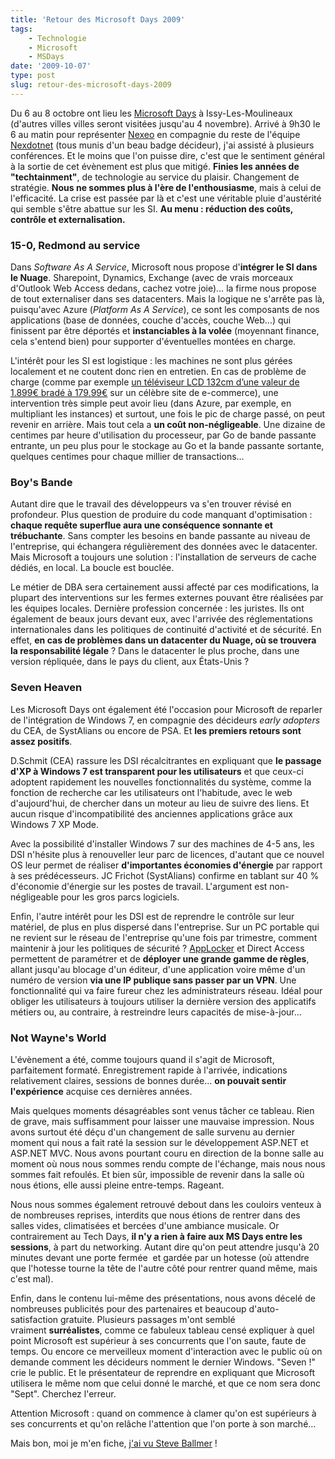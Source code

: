 ```yaml
---
title: 'Retour des Microsoft Days 2009'
tags:
    - Technologie
    - Microsoft
    - MSDays
date: '2009-10-07'
type: post
slug: retour-des-microsoft-days-2009
---
```


Du 6 au 8 octobre ont lieu les [Microsoft Days](http://www.microsoft.com/france/microsoft-days/) à Issy-Les-Moulineaux (d'autres villes villes seront visitées jusqu'au 4 novembre). Arrivé à 9h30 le 6 au matin pour représenter [Nexeo](https://www.nexeo.fr/) en compagnie du reste de l'équipe [Nexdotnet](http://nexdotnet.nexeo.fr/) (tous munis d'un beau badge décideur), j'ai assisté à plusieurs conférences. Et le moins que l'on puisse dire, c'est que le sentiment général à la sortie de cet évènement est plus que mitigé. **Finies les années de "techtainment"**, de technologie au service du plaisir. Changement de stratégie. **Nous ne sommes plus à l'ère de l'enthousiasme**, mais à celui de l'efficacité. La crise est passée par là et c'est une véritable pluie d'austérité qui semble s'être abattue sur les SI. **Au menu&nbsp;: réduction des coûts, contrôle et externalisation.**

<!-- more -->

### 15-0, Redmond au service

Dans _Software As A Service_, Microsoft nous propose d'**intégrer le SI dans le Nuage**. Sharepoint, Dynamics, Exchange (avec de vrais morceaux d'Outlook Web Access dedans, cachez votre joie)… la firme nous propose de tout externaliser dans ses datacenters. Mais la logique ne s'arrête pas là, puisqu'avec Azure (_Platform As A Service_), ce sont les composants de nos applications (base de données, couche d'accès, couche Web…) qui finissent par être déportés et **instanciables à la volée** (moyennant finance, cela s'entend bien) pour supporter d'éventuelles montées en charge.

L'intérêt pour les SI est logistique : les machines ne sont plus gérées localement et ne coutent donc rien en entretien. En cas de problème de charge (comme par exemple [un téléviseur LCD 132cm d’une valeur de 1.899€ bradé à 179.99€](http://www.generation-nt.com/3-suisses-ecran-plat-samsung-actualite-849541.html) sur un célèbre site de e-commerce), une intervention très simple peut avoir lieu (dans Azure, par exemple, en multipliant les instances) et surtout, une fois le pic de charge passé, on peut revenir en arrière. Mais tout cela a **un coût non-négligeable**. Une dizaine de centimes par heure d'utilisation du processeur, par Go de bande passante entrante, un peu plus pour le stockage au Go et la bande passante sortante, quelques centimes pour chaque millier de transactions…

### Boy's Bande

Autant dire que le travail des développeurs va s'en trouver révisé en profondeur. Plus question de produire du code manquant d'optimisation&nbsp;: **chaque requête superflue aura une conséquence sonnante et trébuchante**. Sans compter les besoins en bande passante au niveau de l'entreprise, qui échangera régulièrement des données avec le datacenter. Mais Microsoft a toujours une solution : l'installation de serveurs de cache dédiés, en local. La boucle est bouclée.

Le métier de DBA sera certainement aussi affecté par ces modifications, la plupart des interventions sur les fermes externes pouvant être réalisées par les équipes locales. Dernière profession concernée&nbsp;: les juristes. Ils ont également de beaux jours devant eux, avec l'arrivée des réglementations internationales dans les politiques de continuité d'activité et de sécurité. En effet, **en cas de problèmes dans un datacenter du Nuage, où se trouvera la responsabilité légale** ? Dans le datacenter le plus proche, dans une version répliquée, dans le pays du client, aux États-Unis ?

### Seven Heaven

Les Microsoft Days ont également été l'occasion pour Microsoft de reparler de l'intégration de Windows 7, en compagnie des décideurs _early adopters_ du CEA, de SystAlians ou encore de PSA. Et **les premiers retours sont assez positifs**.

D.Schmit (CEA) rassure les DSI récalcitrantes en expliquant que **le passage d'XP à Windows 7 est transparent pour les utilisateurs** et que ceux-ci adoptent rapidement les nouvelles fonctionnalités du système, comme la fonction de recherche car les utilisateurs ont l'habitude, avec le web d'aujourd'hui, de chercher dans un moteur au lieu de suivre des liens. Et aucun risque d'incompatibilité des anciennes applications grâce aux Windows 7 XP Mode.

Avec la possibilité d'installer Windows 7 sur des machines de 4-5 ans, les DSI n'hésite plus à renouveller leur parc de licences, d'autant que ce nouvel OS leur permet de réaliser **d'importantes économies d'énergie** par rapport à ses prédécesseurs. JC Frichot (SystAlians) confirme en tablant sur 40 % d'économie d'énergie sur les postes de travail. L'argument est non-négligeable pour les gros parcs logiciels.

Enfin, l'autre intérêt pour les DSI est de reprendre le contrôle sur leur matériel, de plus en plus dispersé dans l'entreprise. Sur un PC portable qui ne revient sur le réseau de l'entreprise qu'une fois par trimestre, comment maintenir à jour les politiques de sécurité&nbsp;? [AppLocker](http://microsofttouch.fr/default/b/js/archive/2009/08/22/comprendre-applocker.aspx) et Direct Access permettent de paramétrer et de **déployer une grande gamme de règles**, allant jusqu'au blocage d'un éditeur, d'une application voire même d'un numéro de version **via une IP publique sans passer par un VPN**. Une fonctionnalité qui va faire fureur chez les administrateurs réseau. Idéal pour obliger les utilisateurs à toujours utiliser la dernière version des applicatifs métiers ou, au contraire, à restreindre leurs capacités de mise-à-jour…

### Not Wayne's World

L'évènement a été, comme toujours quand il s'agit de Microsoft, parfaitement formaté. Enregistrement rapide à l'arrivée, indications relativement claires, sessions de bonnes durée… **on pouvait sentir l'expérience** acquise ces dernières années.

Mais quelques moments désagréables sont venus tâcher ce tableau. Rien de grave, mais suffisamment pour laisser une mauvaise impression. Nous avons surtout été déçu d'un changement de salle survenu au dernier moment qui nous a fait raté la session sur le développement ASP.NET et ASP.NET MVC. Nous avons pourtant couru en direction de la bonne salle au moment où nous nous sommes rendu compte de l'échange, mais nous nous sommes fait refoulés. Et bien sûr, impossible de revenir dans la salle où nous étions, elle aussi pleine entre-temps. Rageant.

Nous nous sommes également retrouvé debout dans les couloirs venteux à de nombreuses reprises, interdits que nous étions de rentrer dans des salles vides, climatisées et bercées d'une ambiance musicale. Or contrairement au Tech Days, **il n'y a rien à faire aux MS Days entre les sessions**, à part du networking. Autant dire qu'on peut attendre jusqu'à 20 minutes devant une porte fermée  et gardée par un hotesse (où attendre que l'hotesse tourne la tête de l'autre côté pour rentrer quand même, mais c'est mal).

Enfin, dans le contenu lui-même des présentations, nous avons décelé de nombreuses publicités pour des partenaires et beaucoup d'auto-satisfaction gratuite. Plusieurs passages m'ont semblé vraiment **surréalistes**, comme ce fabuleux tableau censé expliquer à quel point Microsoft est supérieur à ses concurrents que l'on saute, faute de temps. Ou encore ce merveilleux moment d'interaction avec le public où on demande comment les décideurs nomment le dernier Windows. "Seven&nbsp;!" crie le public. Et le présentateur de reprendre en expliquant que Microsoft utilisera le même nom que celui donné le marché, et que ce nom sera donc "Sept". Cherchez l'erreur.

Attention Microsoft&nbsp;: quand on commence à clamer qu'on est supérieurs à ses concurrents et qu'on relâche l'attention que l'on porte à son marché…

Mais bon, moi je m'en fiche, [j'ai vu Steve Ballmer](http://twitpic.com/kh5ja)&nbsp;!

